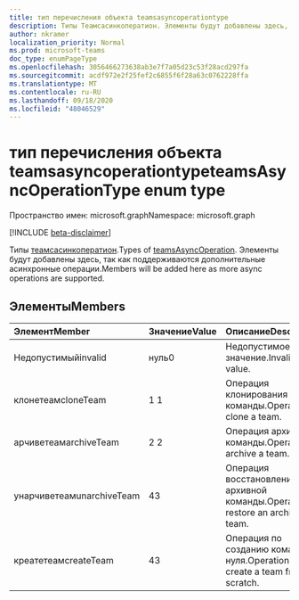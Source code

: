 ```yaml
---
title: тип перечисления объекта teamsasyncoperationtype
description: Типы Теамсасинкоператион. Элементы будут добавлены здесь, так как поддерживаются дополнительные асинхронные операции.
author: nkramer
localization_priority: Normal
ms.prod: microsoft-teams
doc_type: enumPageType
ms.openlocfilehash: 3056466273638ab3e7f7a05d23c53f28acd297fa
ms.sourcegitcommit: acdf972e2f25fef2c6855f6f28a63c0762228ffa
ms.translationtype: MT
ms.contentlocale: ru-RU
ms.lasthandoff: 09/18/2020
ms.locfileid: "48046529"
---
```

# <a name="teamsasyncoperationtype-enum-type"></a><span data-ttu-id="8ace6-104">тип перечисления объекта teamsasyncoperationtype</span><span class="sxs-lookup"><span data-stu-id="8ace6-104">teamsAsyncOperationType enum type</span></span>

<span data-ttu-id="8ace6-105">Пространство имен: microsoft.graph</span><span class="sxs-lookup"><span data-stu-id="8ace6-105">Namespace: microsoft.graph</span></span>

[!INCLUDE [beta-disclaimer](../../includes/beta-disclaimer.md)]

<span data-ttu-id="8ace6-106">Типы [теамсасинкоператион](teamsasyncoperation.md).</span><span class="sxs-lookup"><span data-stu-id="8ace6-106">Types of [teamsAsyncOperation](teamsasyncoperation.md).</span></span> <span data-ttu-id="8ace6-107">Элементы будут добавлены здесь, так как поддерживаются дополнительные асинхронные операции.</span><span class="sxs-lookup"><span data-stu-id="8ace6-107">Members will be added here as more async operations are supported.</span></span>

## <a name="members"></a><span data-ttu-id="8ace6-108">Элементы</span><span class="sxs-lookup"><span data-stu-id="8ace6-108">Members</span></span>

| <span data-ttu-id="8ace6-109">Элемент</span><span class="sxs-lookup"><span data-stu-id="8ace6-109">Member</span></span> | <span data-ttu-id="8ace6-110">Значение</span><span class="sxs-lookup"><span data-stu-id="8ace6-110">Value</span></span>| <span data-ttu-id="8ace6-111">Описание</span><span class="sxs-lookup"><span data-stu-id="8ace6-111">Description</span></span> |
|:---------------|:--------|:----------|
|<span data-ttu-id="8ace6-112">Недопустимый</span><span class="sxs-lookup"><span data-stu-id="8ace6-112">invalid</span></span>|<span data-ttu-id="8ace6-113">нуль</span><span class="sxs-lookup"><span data-stu-id="8ace6-113">0</span></span>|<span data-ttu-id="8ace6-114">Недопустимое значение.</span><span class="sxs-lookup"><span data-stu-id="8ace6-114">Invalid value.</span></span>|
|<span data-ttu-id="8ace6-115">клонетеам</span><span class="sxs-lookup"><span data-stu-id="8ace6-115">cloneTeam</span></span>|<span data-ttu-id="8ace6-116">1 </span><span class="sxs-lookup"><span data-stu-id="8ace6-116">1</span></span>|<span data-ttu-id="8ace6-117">Операция клонирования команды.</span><span class="sxs-lookup"><span data-stu-id="8ace6-117">Operation to clone a team.</span></span>|
|<span data-ttu-id="8ace6-118">арчиветеам</span><span class="sxs-lookup"><span data-stu-id="8ace6-118">archiveTeam</span></span>|<span data-ttu-id="8ace6-119">2 </span><span class="sxs-lookup"><span data-stu-id="8ace6-119">2</span></span>|<span data-ttu-id="8ace6-120">Операция архивации команды.</span><span class="sxs-lookup"><span data-stu-id="8ace6-120">Operation to archive a team.</span></span>|
|<span data-ttu-id="8ace6-121">унарчиветеам</span><span class="sxs-lookup"><span data-stu-id="8ace6-121">unarchiveTeam</span></span>|<span data-ttu-id="8ace6-122">4</span><span class="sxs-lookup"><span data-stu-id="8ace6-122">3</span></span>|<span data-ttu-id="8ace6-123">Операция восстановления архивной команды.</span><span class="sxs-lookup"><span data-stu-id="8ace6-123">Operation to restore an archived team.</span></span>|
|<span data-ttu-id="8ace6-124">креатетеам</span><span class="sxs-lookup"><span data-stu-id="8ace6-124">createTeam</span></span>|<span data-ttu-id="8ace6-125">4</span><span class="sxs-lookup"><span data-stu-id="8ace6-125">3</span></span>|<span data-ttu-id="8ace6-126">Операция по созданию команды с нуля.</span><span class="sxs-lookup"><span data-stu-id="8ace6-126">Operation to create a team from scratch.</span></span>|



